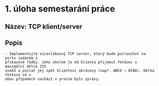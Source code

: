 # 1. úloha semestarání práce

## Název: TCP klient/server

## Popis
    - Implementujte vícevláknový TCP server, který bude poslouchat na portu zadaném z
    příkazové řádky. Jeho úkolem je od klienta přijmout řetězec o maximální délce 255
    znaků a poslat jej zpět klientovi obrácený (např. ABCD → DCBA). Délka řetězce se v
    obou případech nachází v prvním bytu zprávy.